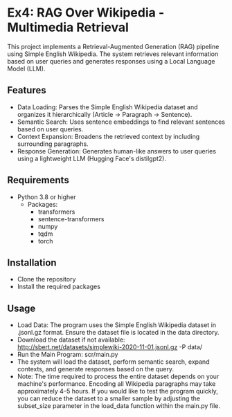 # Ex4: RAG Over Wikipedia - Multimedia Retrieval
This project implements a Retrieval-Augmented Generation (RAG) pipeline using Simple English Wikipedia. The system retrieves relevant information based on user queries and generates responses using a Local Language Model (LLM).

## Features
- Data Loading: Parses the Simple English Wikipedia dataset and organizes it hierarchically (Article → Paragraph → Sentence).
- Semantic Search: Uses sentence embeddings to find relevant sentences based on user queries.
- Context Expansion: Broadens the retrieved context by including surrounding paragraphs.
- Response Generation: Generates human-like answers to user queries using a lightweight LLM (Hugging Face's distilgpt2).
## Requirements
- Python 3.8 or higher
  - Packages:
    - transformers
    - sentence-transformers
    - numpy
    - tqdm
    - torch

## Installation
- Clone the repository
- Install the required packages

## Usage
- Load Data: The program uses the Simple English Wikipedia dataset in .jsonl.gz format. Ensure the dataset file is located in the data directory.
- Download the dataset if not available: http://sbert.net/datasets/simplewiki-2020-11-01.jsonl.gz -P data/
- Run the Main Program: scr/main.py
- The system will load the dataset, perform semantic search, expand contexts, and generate responses based on the query.
- Note: The time required to process the entire dataset depends on your machine's performance. Encoding all Wikipedia paragraphs may take approximately 4–5 hours. If you would like to test the program quickly, you can reduce the dataset to a smaller sample by adjusting the subset_size parameter in the load_data function within the main.py file.
